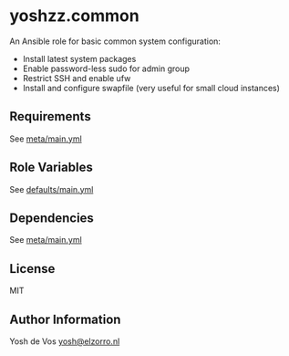 yoshzz.common
=============

An Ansible role for basic common system configuration:

- Install latest system packages
- Enable password-less sudo for admin group
- Restrict SSH and enable ufw
- Install and configure swapfile (very useful for small cloud instances) 

Requirements
------------

See [meta/main.yml](meta/main.yml)

Role Variables
--------------

See [defaults/main.yml](defaults/main.yml)

Dependencies
------------

See [meta/main.yml](meta/main.yml)

License
-------

MIT

Author Information
------------------

Yosh de Vos <yosh@elzorro.nl>
